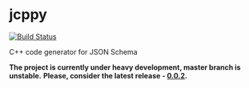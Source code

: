 jcppy
=====

[![Build Status](https://travis-ci.org/ivochkin/jcppy.svg?branch=master)](https://travis-ci.org/ivochkin/jcppy)

C++ code generator for JSON Schema

__The project is currently under heavy development, master branch is unstable.__
__Please, consider the latest release - [0.0.2](https://github.com/ivochkin/jcppy/releases/tag/v0.0.2).__
